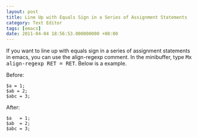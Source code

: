 ```yaml
---
layout: post
title: Line Up with Equals Sign in a Series of Assignment Statements
category: Text Editor
tags: [emacs]
date: 2011-04-04 18:56:53.000000000 +08:00
---
```

If you want to line up with equals sign in a series of assignment statements in emacs, you can use the align-regexp comment. In the minibuffer, type <kbd>Mx align-regexp RET = RET</kbd>. Below is a example.

Before:

    $a = 1;
    $ab = 2;
    $abc = 3;

After:

    $a   = 1;
    $ab  = 2;
    $abc = 3;
